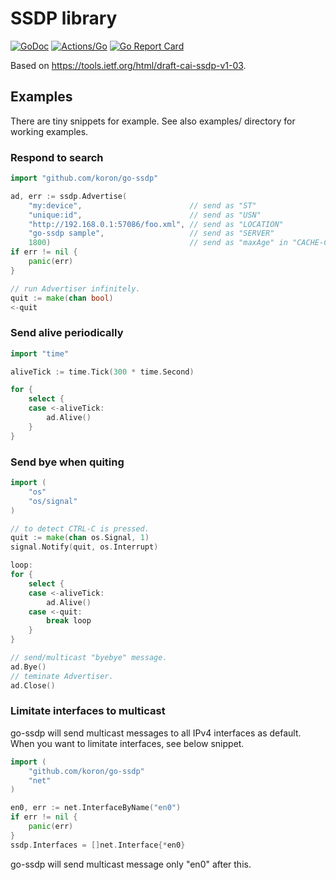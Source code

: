 # SSDP library

[![GoDoc](https://godoc.org/github.com/koron/go-ssdp?status.svg)](https://godoc.org/github.com/koron/go-ssdp)
[![Actions/Go](https://github.com/koron/go-ssdp/workflows/Go/badge.svg)](https://github.com/koron/go-ssdp/actions?query=workflow%3AGo)
[![Go Report Card](https://goreportcard.com/badge/github.com/koron/go-ssdp)](https://goreportcard.com/report/github.com/koron/go-ssdp)

Based on <https://tools.ietf.org/html/draft-cai-ssdp-v1-03>.

## Examples

There are tiny snippets for example.  See also examples/ directory for working
examples.

### Respond to search

```go
import "github.com/koron/go-ssdp"

ad, err := ssdp.Advertise(
    "my:device",                        // send as "ST"
    "unique:id",                        // send as "USN"
    "http://192.168.0.1:57086/foo.xml", // send as "LOCATION"
    "go-ssdp sample",                   // send as "SERVER"
    1800)                               // send as "maxAge" in "CACHE-CONTROL"
if err != nil {
    panic(err)
}

// run Advertiser infinitely.
quit := make(chan bool)
<-quit
```

### Send alive periodically

```go
import "time"

aliveTick := time.Tick(300 * time.Second)

for {
    select {
    case <-aliveTick:
        ad.Alive()
    }
}
```

### Send bye when quiting

```go
import (
    "os"
    "os/signal"
)

// to detect CTRL-C is pressed.
quit := make(chan os.Signal, 1)
signal.Notify(quit, os.Interrupt)

loop:
for {
    select {
    case <-aliveTick:
        ad.Alive()
    case <-quit:
        break loop
    }
}

// send/multicast "byebye" message.
ad.Bye()
// teminate Advertiser.
ad.Close()
```

### Limitate interfaces to multicast

go-ssdp will send multicast messages to all IPv4 interfaces as default.
When you want to limitate interfaces, see below snippet.

```go
import (
    "github.com/koron/go-ssdp"
    "net"
)

en0, err := net.InterfaceByName("en0")
if err != nil {
    panic(err)
}
ssdp.Interfaces = []net.Interface{*en0}
```

go-ssdp will send multicast message only "en0" after this.
